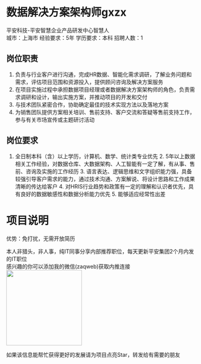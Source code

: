 # 数据解决方案架构师gxzx
平安科技-平安智慧企业产品研发中心智慧人  
城市：上海市 经验要求：5年 学历要求：本科  招聘人数：1

## 岗位职责
1.  负责与行业客户进行沟通，完成HR数据、智能化需求调研，了解业务问题和需求，评估项目范围和资源投入，提供顾问咨询及解决方案服务
   2. 在项目实施过程中承担数据项目经理或者数据解决方案架构师的角色，负责需求调研和设计，输出实施方案，并推动项目的开发和交付
   3. 与技术团队紧密合作，协助确定最佳的技术实现方法以及落地方案
   4. 为销售团队提供方案相关培训、售前支持、客户交流和答疑等售前支持工作，参与有关市场宣传或主题研讨活动

## 岗位要求
1. 全日制本科（含）以上学历，计算机、数学、统计类专业优先
   2. 5年以上数据相关工作经验，对数据仓库、大数据架构、人工智能有一定了解，有从事、售前、咨询及实施的工作经历
   3. 语言表达、逻辑思维和文字组织能力强，具备较强引导客户需求的能力，通过技术沟通、方案解说、将设计思路和工作成果清晰的传达给客户
   4. 对HRIS行业趋势和政策有一定的理解和认识者优先，具有良好的数据敏感性和数据分析能力优先
   5. 能够适应经常性出差

# 项目说明

优势：免打扰，无需开放简历

本人非猎头，非人事，纯IT同事分享内部推荐职位，每天更新平安集团2个月内发的IT职位  
感兴趣的你可以添加我的微信(zaqweb)获取内推连接  
<img src="https://github.com/zaqweb/PA-IT-JOBS/blob/master/WechatICode.jpeg"  height="200" width="200">

如果该信息能帮忙获得更好的发展请为项目点亮Star，转发给有需要的朋友




